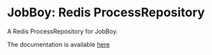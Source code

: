 # JobBoy: Redis ProcessRepository

A Redis ProcessRepository for JobBoy.

The documentation is available 
[here](https://github.com/danielsan80/jobboy-doc/blob/master/doc/jobboy-bundle.md#processrepository-on-redis)


